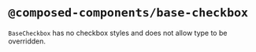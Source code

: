 # `@composed-components/base-checkbox`

`BaseCheckbox` has no checkbox styles and does not allow type to be overridden.
